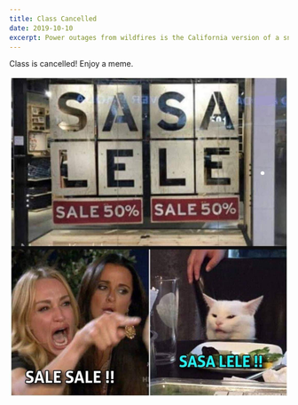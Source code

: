 ```yaml
---
title: Class Cancelled
date: 2019-10-10
excerpt: Power outages from wildfires is the California version of a snow day
---
```


Class is cancelled! Enjoy a meme.

![Sasa LeLe](/assets/sasalele.jpg)
